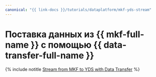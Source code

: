 ```yaml
---
canonical: "{{ link-docs }}/tutorials/dataplatform/mkf-yds-stream"
---
```


# Поставка данных из {{ mkf-full-name }} с помощью {{ data-transfer-full-name }}

{% include notitle [Stream from MKF to YDS with Data Transfer](../../_tutorials/dataplatform/data-transfer-mkf-yds.md) %}
